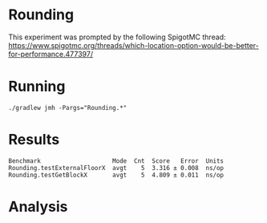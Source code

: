 # Rounding

This experiment was prompted by the following SpigotMC
thread: https://www.spigotmc.org/threads/which-location-option-would-be-better-for-performance.477397/

# Running

``` shell
./gradlew jmh -Pargs="Rounding.*"
```

# Results

```
Benchmark                    Mode  Cnt  Score   Error  Units
Rounding.testExternalFloorX  avgt    5  3.316 ± 0.008  ns/op
Rounding.testGetBlockX       avgt    5  4.809 ± 0.011  ns/op
```

# Analysis
